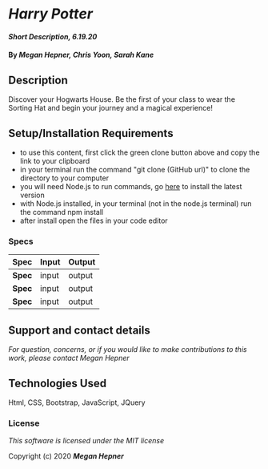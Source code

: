 # _Harry Potter_

#### _Short Description, 6.19.20_

#### By _**Megan Hepner, Chris Yoon, Sarah Kane**_

## Description
  Discover your Hogwarts House. Be the first of your class to wear the Sorting Hat and begin your journey and a magical experience! 

## Setup/Installation Requirements

* to use this content, first click the green clone button above and copy the link to your clipboard 
* in your terminal run the command "git clone (GitHub url)" to clone the directory to your computer
* you will need Node.js to run commands, go [here](https://nodejs.org/en/) to install the latest version
* with Node.js installed, in your terminal (not in the node.js terminal) run the command npm install
* after install open the files in your code editor

### Specs
| Spec | Input | Output |
| :-------------     | :------------- | :------------- |
| **Spec** | input  | output |
| **Spec** | input  | output |
| **Spec** | input  | output |

## Support and contact details

_For question, concerns, or if you would like to make contributions to this work, please contact Megan Hepner_

## Technologies Used

Html, CSS, Bootstrap, JavaScript, JQuery

### License

*This software is licensed under the MIT license*

Copyright (c) 2020 **_Megan Hepner_**
